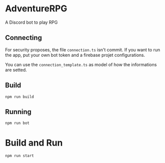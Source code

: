 # AdventureRPG

A Discord bot to play RPG

## Connecting

For security proposes, the file `connection.ts` isn't commit. If you want to run the app, put your own bot token and a firebase projet configurations.

You can use the `connection_template.ts` as model of how the informations are setted.

## Build

```shell
npm run build
```

## Running

```shell
npm run bot
```

# Build and Run

```shell
npm run start
```